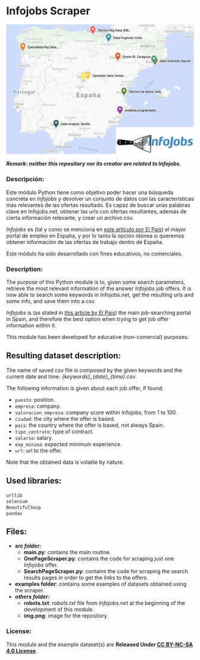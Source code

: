 # Infojobs Scraper

![](others/img.png)

***Remark: neither this repository nor its creator are related to Infojobs.***

### Descripción:

Este módulo Python tiene como objetivo poder hacer una búsqueda concreta en *Infojobs* 
y devolver un conjunto de datos con las características más relevantes de las ofertas resultado.
Es capaz de buscar unas palabras clave en Infojobs.net, 
obtener las urls con ofertas resultantes,
además de cierta información relevante, 
y crear un archivo csv.

*Infojobs* es 
(tal y como se menciona en 
[este artículo por El País](https://cincodias.elpais.com/cincodias/2021/03/11/lifestyle/1615489634_858154.html))
el mayor portal de empleo en España, 
y por lo tanto la opción idónea si queremos obtener información de las ofertas de trabajo dentro de España.

Este módulo ha sido desarrollado con fines educativos,
no comerciales. 

### Description: 

The purpose of this Python module is to, 
given some search parameters, 
retrieve the most relevant information of the answer *Infojobs* job offers.
It is now able to search some keywords in Infojobs.net, 
get the resulting urls and some info, 
and save them into a csv.

*Infojobs* is 
(as stated in 
[this article by El País](https://cincodias.elpais.com/cincodias/2021/03/11/lifestyle/1615489634_858154.html))
the main job-searching portal in Spain, 
and therefore the best option when trying to get job offer information within it.

This module has been developed for educative (non-comercial) purposes.

## Resulting dataset description: 

The name of saved csv file is composed by the given keywords and the current date and time: 
*{keywords}\_{date}\_{time}.csv*.

The following information is given about each job offer, if found: 
* `puesto`: position. 
* `empresa`: company. 
* `valoracion_empresa`: company score within Infojobs, from 1 to 100. 
* `ciudad`: the city where the offer is based. 
* `pais`: the country where the offer is based, not always Spain. 
* `tipo_contrato`: type of contract. 
* `salario`: salary. 
* `exp_minima`: expected minimum experience.
* `url`: url to the offer.

Note that the obtained data is volatile by nature. 

## Used libraries:

```
urllib
selenium
BeautifulSoup
pandas
```

## Files: 

+ ***src folder:*** 
    + **main.py**: contains the main routine. 
    + **OnePageScraper.py**: contains the code for scraping just one *Infojobs* offer.
    + **SearchPageScraper.py**: contains the code for scraping the search results pages in order to get the links to the offers. 
+ **examples folder**: contains some examples of datasets obtained using the scraper.
+ ***others folder:*** 
    + **robots.txt**: *robots.txt* file from *Infojobs.net* at the beginning of the development of this module.
    + **img.png**: image for the repository.

### License:

This module and the example dataset(s) are **Released Under 
[CC BY-NC-SA 4.0 License](https://creativecommons.org/licenses/by-nc-sa/4.0/)**. 
